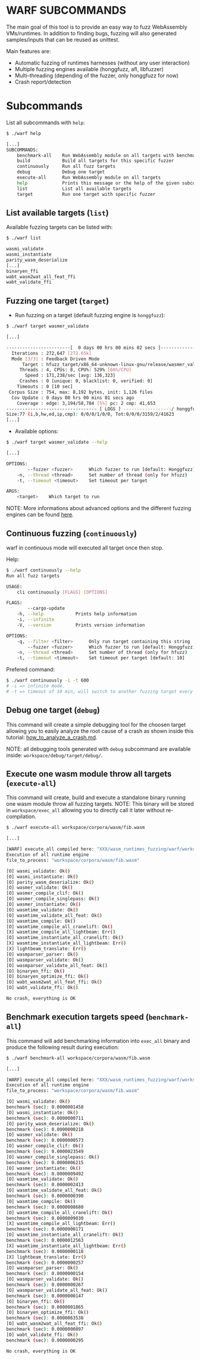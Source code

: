 # WARF SUBCOMMANDS

The main goal of this tool is to provide an easy way to fuzz WebAssembly VMs/runtimes.
In addition to finding bugs, fuzzing will also generated samples/inputs that can be reused as unittest.


Main features are:
- Automatic fuzzing of runtimes harnesses (without any user interaction)
- Multiple fuzzing engines available (honggfuzz, afl, libfuzzer)
- Multi-threading (depending of the fuzzer, only honggfuzz for now)
- Crash report/detection


# Subcommands

List all subcommands with `help`:
``` sh
$ ./warf help

[...]
SUBCOMMANDS:
    benchmark-all    Run WebAssembly module on all targets with benchmark
    build            Build all targets for this specific fuzzer
    continuously     Run all fuzz targets
    debug            Debug one target
    execute-all      Run WebAssembly module on all targets
    help             Prints this message or the help of the given subcommand(s)
    list             List all available targets
    target           Run one target with specific fuzzer
```

## List available targets (`list`)

Available fuzzing targets can be listed with:
```sh
$ ./warf list

wasmi_validate
wasmi_instantiate
parity_wasm_deserialize
[...]
binaryen_ffi
wabt_wasm2wat_all_feat_ffi
wabt_validate_ffi
```

## Fuzzing one target (`target`)

- Run fuzzing on a target (default fuzzing engine is `honggfuzz`):
``` sh
$ ./warf target wasmer_validate

[...]

------------------------[  0 days 00 hrs 00 mins 02 secs ]----------------------
  Iterations : 272,647 [272.65k]
  Mode [3/3] : Feedback Driven Mode
      Target : hfuzz_target/x86_64-unknown-linux-gnu/release/wasmer_validate
     Threads : 4, CPUs: 8, CPU%: 529% [66%/CPU]
       Speed : 171,238/sec [avg: 136,323]
     Crashes : 0 [unique: 0, blacklist: 0, verified: 0]
    Timeouts : 0 [10 sec]
 Corpus Size : 754, max: 8,192 bytes, init: 1,126 files
  Cov Update : 0 days 00 hrs 00 mins 01 secs ago
    Coverage : edge: 3,194/58,784 [5%] pc: 2 cmp: 41,653
---------------------------------- [ LOGS ] ------------------/ honggfuzz 2.0 /-
Size:77 (i,b,hw,ed,ip,cmp): 0/0/0/1/0/0, Tot:0/0/0/3159/2/41623
[...]
```

- Available options:
``` sh
$ ./warf target wasmer_validate --help

[...]

OPTIONS:
        --fuzzer <fuzzer>      Which fuzzer to run [default: Honggfuzz]  [possible values: Afl, Honggfuzz, Libfuzzer]
    -n, --thread <thread>      Set number of thread (only for hfuzz)
    -t, --timeout <timeout>    Set timeout per target

ARGS:
    <target>    Which target to run
```
NOTE: More informations about advanced options and the different fuzzing engines can be found [here](warf_advanced_options.md).


## Continuous fuzzing (`continuously`)

warf in continuous mode will executed all target once then stop.

Help:
``` sh
$ ./warf continuously --help
Run all fuzz targets

USAGE:
    cli continuously [FLAGS] [OPTIONS]

FLAGS:
        --cargo-update    
    -h, --help            Prints help information
    -i, --infinite        
    -V, --version         Prints version information

OPTIONS:
    -q, --filter <filter>      Only run target containing this string
        --fuzzer <fuzzer>      Which fuzzer to run [default: Honggfuzz]  [possible values: Afl, Honggfuzz, Libfuzzer]
    -n, --thread <thread>      Set number of thread (only for hfuzz)
    -t, --timeout <timeout>    Set timeout per target [default: 10]
```

Prefered command:
``` sh
$ ./warf continuously -i -t 600
# -i => infinite mode.
# -t => timeout of 10 min, will switch to another fuzzing target every 10 min.
```

## Debug one target (`debug`)

This command will create a simple debugging tool for the choosen target allowing you to easily analyze the root cause of a crash as shown inside this tutorial: [how_to_analyze_a_crash.md](how_to_analyze_a_crash.md).

NOTE: all debugging tools generated with `debug` subcommand are available inside: `workspace/debug/target/debug/`.


## Execute one wasm module throw all targets (`execute-all`)

This command will create, build and execute a standalone binary running one wasm module throw all fuzzing targets.
NOTE: This binary will be stored in `workspace/exec_all` allowing you to directly call it later without re-compilation.

``` sh
$ ./warf execute-all workspace/corpora/wasm/fib.wasm

[...]

[WARF] execute_all compiled here: "XXX/wasm_runtimes_fuzzing/warf/workspace/exec_all"
Execution of all runtime engine
file_to_process: "workspace/corpora/wasm/fib.wasm"

[O] wasmi_validate: Ok()
[O] wasmi_instantiate: Ok()
[O] parity_wasm_deserialize: Ok()
[O] wasmer_validate: Ok()
[O] wasmer_compile_clif: Ok()
[O] wasmer_compile_singlepass: Ok()
[O] wasmer_instantiate: Ok()
[O] wasmtime_validate: Ok()
[O] wasmtime_validate_all_feat: Ok()
[O] wasmtime_compile: Ok()
[O] wasmtime_compile_all_cranelift: Ok()
[X] wasmtime_compile_all_lightbeam: Err()
[O] wasmtime_instantiate_all_cranelift: Ok()
[X] wasmtime_instantiate_all_lightbeam: Err()
[X] lightbeam_translate: Err()
[O] wasmparser_parser: Ok()
[O] wasmparser_validate: Ok()
[O] wasmparser_validate_all_feat: Ok()
[O] binaryen_ffi: Ok()
[O] binaryen_optimize_ffi: Ok()
[O] wabt_wasm2wat_all_feat_ffi: Ok()
[O] wabt_validate_ffi: Ok()

No crash, everything is OK
```

## Benchmark execution targets speed (`benchmark-all`)

This command will add benchmarking information into `exec_all` binary and produce the following result during execution:

``` sh
$ ./warf benchmark-all workspace/corpora/wasm/fib.wasm

[...]

[WARF] execute_all compiled here: "XXX/wasm_runtimes_fuzzing/warf/workspace/exec_all"
Execution of all runtime engine
file_to_process: "workspace/corpora/wasm/fib.wasm"

[O] wasmi_validate: Ok()
benchmark (sec): 0.0000001458
[O] wasmi_instantiate: Ok()
benchmark (sec): 0.0000000711
[O] parity_wasm_deserialize: Ok()
benchmark (sec): 0.0000000218
[O] wasmer_validate: Ok()
benchmark (sec): 0.0000000573
[O] wasmer_compile_clif: Ok()
benchmark (sec): 0.0000023549
[O] wasmer_compile_singlepass: Ok()
benchmark (sec): 0.0000006215
[O] wasmer_instantiate: Ok()
benchmark (sec): 0.0000009492
[O] wasmtime_validate: Ok()
benchmark (sec): 0.0000002413
[O] wasmtime_validate_all_feat: Ok()
benchmark (sec): 0.0000000390
[O] wasmtime_compile: Ok()
benchmark (sec): 0.0000008680
[O] wasmtime_compile_all_cranelift: Ok()
benchmark (sec): 0.0000009030
[X] wasmtime_compile_all_lightbeam: Err()
benchmark (sec): 0.0000000171
[O] wasmtime_instantiate_all_cranelift: Ok()
benchmark (sec): 0.0000012563
[X] wasmtime_instantiate_all_lightbeam: Err()
benchmark (sec): 0.0000000118
[X] lightbeam_translate: Err()
benchmark (sec): 0.0000000257
[O] wasmparser_parser: Ok()
benchmark (sec): 0.0000000154
[O] wasmparser_validate: Ok()
benchmark (sec): 0.0000000267
[O] wasmparser_validate_all_feat: Ok()
benchmark (sec): 0.0000000147
[O] binaryen_ffi: Ok()
benchmark (sec): 0.0000001865
[O] binaryen_optimize_ffi: Ok()
benchmark (sec): 0.0000063538
[O] wabt_wasm2wat_all_feat_ffi: Ok()
benchmark (sec): 0.0000000897
[O] wabt_validate_ffi: Ok()
benchmark (sec): 0.0000000295

No crash, everything is OK
```
